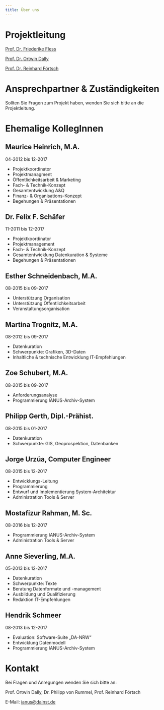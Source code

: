 ```yaml
---
title: Über uns
---
```


# Projektleitung

[Prof. Dr. Friederike Fless](http://www.dainst.org/mitarbeiter-detailansicht/-/person-display/35993)

[Prof. Dr. Ortwin Dally](http://www.dainst.org/mitarbeiter/ortwin.dally)

[Prof. Dr. Reinhard Förtsch](http://www.dainst.org/mitarbeiter/reinhard.foertsch)

# Ansprechpartner & Zuständigkeiten

Sollten Sie Fragen zum Projekt haben, wenden Sie sich bitte an die Projektleitung.

# Ehemalige KollegInnen


## Maurice Heinrich, M.A.

04-2012 bis 12-2017

- Projektkoordinator
- Projektmanagment
- Öffentlichkeitsarbeit & Marketing
- Fach- & Technik-Konzept
- Gesamtentwicklung A&Q
- Finanz- & Organisations-Konzept
- Begehungen & Präsentationen

## Dr. Felix F. Schäfer

11-2011 bis 12-2017

- Projektkoordinator
- Projektmanagement
- Fach- & Technik-Konzept
- Gesamtentwicklung Datenkuration & Systeme
- Begehungen & Präsentationen

## Esther Schneidenbach, M.A.

08-2015 bis 09-2017

- Unterstützung Organisation
- Unterstützung Öffentlichkeitsarbeit
- Veranstaltungsorganisation

## Martina Trognitz, M.A.

08-2012 bis 09-2017

- Datenkuration
- Schwerpunkte: Grafiken, 3D-Daten
- Inhaltliche & technische Entwicklung IT-Empfehlungen

## Zoe Schubert, M.A.

08-2015 bis 09-2017

- Anforderungsanalyse
- Programmierung IANUS-Archiv-System

## Philipp Gerth, Dipl.-Prähist.

08-2015 bis 01-2017

- Datenkuration
- Schwerpunkte: GIS, Geoprospektion, Datenbanken

## Jorge Urzúa, Computer Engineer

08-2015 bis 12-2017

- Entwicklungs-Leitung
- Programmierung
- Entwurf und Implementierung System-Architektur
- Administration Tools & Server

## Mostafizur Rahman, M. Sc.

08-2016 bis 12-2017

- Programmierung IANUS-Archiv-System
- Administration Tools & Server

## Anne Sieverling, M.A.

05-2013 bis 12-2017

- Datenkuration
- Schwerpunkte: Texte
- Beratung Datenformate und -management
- Ausbildung und Qualifizierung
- Redaktion IT-Empfehlungen

## Hendrik Schmeer

08-2013 bis 12-2017

- Evaluation: Software-Suite „DA-NRW“
- Entwicklung Datenmodell
- Programmierung IANUS-Archiv-System

# Kontakt

Bei Fragen und Anregungen wenden Sie sich bitte an:

Prof. Ortwin Dally, Dr. Philipp von Rummel, Prof. Reinhard Förtsch

E-Mail: ianus@dainst.de
